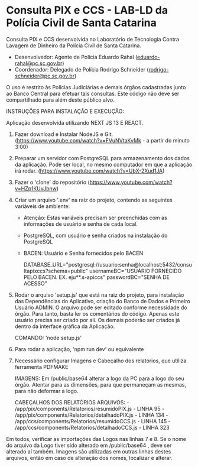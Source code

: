 # Consulta PIX e CCS - LAB-LD da Polícia Civil de Santa Catarina

Consulta PIX e CCS desenvolvida no Laboratório de Tecnologia Contra Lavagem de Dinheiro da Polícia Civil de Santa Catarina.

- Desenvolvedor: Agente de Polícia Eduardo Rahal (eduardo-rahal@pc.sc.gov.br)
- Coordenador: Delegado de Polícia Rodrigo Schneider (rodrigo-schneider@pc.sc.gov.br)

O uso é restrito às Polícias Judiciárias e demais órgãos cadastradas junto ao Banco Central para efetuar tais consultas.
Este código não deve ser compartilhado para além deste público alvo.

INSTRUÇÕES PARA INSTALAÇÃO E EXECUÇÃO:

Aplicação desenvolvida utilizando NEXT JS 13 E REACT.

1. Fazer download e Instalar NodeJS e Git. (https://www.youtube.com/watch?v=FVuNVtaKvMk - a partir do minuto 3:00)
   
2. Preparar um servidor com PostgreSQL para armazenamento dos dados da aplicação. Pode ser local, no mesmo computador em que a aplicação irá rodar. (https://www.youtube.com/watch?v=UbX-2Xud1JA)
   
3. Fazer o 'clone' do repositório (https://www.youtube.com/watch?v=HZp1KUvJbnw)

4. Criar um arquivo '.env' na raiz do projeto, contendo as seguintes variáveis de ambiente:
    * Atenção: Estas variáveis precisam ser preenchidas com as informações de usuário e senha de cada local.
    * PostgreSQL, com usuário e senha criados na instalação do PostgreSQL
    * BACEN: Usuário e Senha fornecidos pelo BACEN
        
        DATABASE_URL="postgresql://usuario:senha@localhost:5432/consultapixccs?schema=public"
        usernameBC="USUÁRIO FORNECIDO PELO BACEN. EX. eju**.s-apiccs"
        passwordBC="SENHA DE ACESSO"
   
5. Rodar o arquivo 'setup.js' que está na raiz do projeto, para instalação das Dependências do Aplicativo, criação do Banco de Dados e Primeiro Usuário ADMIN. O arquivo pode ser editado conforme necessidade do órgão. Para tanto, basta ler os comentários do código. Apenas este usuário precisa ser criado por ali. Os demais poderão ser criados já dentro da interface gráfica da Aplicação. 

    COMANDO: 'node setup.js'

6. Para rodar a aplicação, 'npm run dev' ou equivalente

7. Necessário configurar Imagens e Cabeçalho dos relatórios, que utiliza ferramenta PDFMAKE
   
    IMAGENS:
        Em /public/base64 alterar a logo da PC para a logo do seu órgão. Atentar para as dimensões, para que permaneçam as mesmas, para não deformar a logo.
   
    CABEÇALHOS DOS RELATÓRIOS
        ARQUIVOS:
            - /app/pix/components/Relatorios/resumidoPIX.js - LINHA 95
            - /app/pix/components/Relatorios/detalhadoPIX.js - LINHA 134
            - /app/ccs/components/Relatorios/resumidoCCS.js - LINHA 145
            - /app/ccs/components/Relatorios/detalhadoCCS.js - LINHA 323
  
  Em todos, verificar as importações das Logos nas linhas 7 e 8. Se o nome do arquivo da Logo tiver sido alterado em /public/base64 , deve ser alterado aí também. Imagens são utilizadas em outras linhas destes arquivos, então em caso de alteração dos nomes, localizar e alterar.